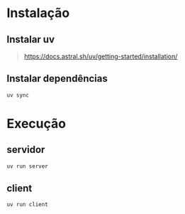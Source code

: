 # Instalação

## Instalar uv

> https://docs.astral.sh/uv/getting-started/installation/

## Instalar dependências
```bash
uv sync
```

# Execução

## servidor
```bash
uv run server
```

## client
```bash
uv run client
```